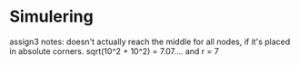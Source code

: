 # Simulering
assign3 notes:
doesn't actually reach the middle for all nodes, if it's placed in absolute corners.
sqrt(10^2 + 10^2) = 7.07.... and r = 7
